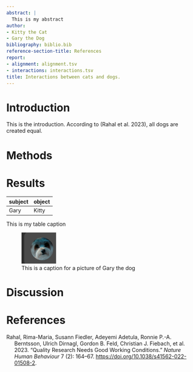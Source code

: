 ```yaml
---
abstract: |
  This is my abstract
author:
- Kitty the Cat
- Gary the Dog
bibliography: biblio.bib
reference-section-title: References
report:
- alignment: alignment.tsv
- interactions: interactions.tsv
title: Interactions between cats and dogs.
---
```


# Introduction

This is the introduction. According to (Rahal et al. 2023), all dogs are
created equal.

# Methods

# Results

| subject | object |
|---------|--------|
| Gary    | Kitty  |

This is my table caption

<figure>
<img src="./figures/gary.png"
alt="This is a caption for a picture of Gary the dog" />
<figcaption aria-hidden="true">This is a caption for a picture of Gary
the dog</figcaption>
</figure>

# Discussion

# References

<div id="refs" class="references csl-bib-body hanging-indent">

<div id="ref-Rahal_2023" class="csl-entry">

Rahal, Rima-Maria, Susann Fiedler, Adeyemi Adetula, Ronnie P.-A.
Berntsson, Ulrich Dirnagl, Gordon B. Feld, Christian J. Fiebach, et al.
2023. “Quality Research Needs Good Working Conditions.” *Nature Human
Behaviour* 7 (2): 164–67. <https://doi.org/10.1038/s41562-022-01508-2>.

</div>

</div>
